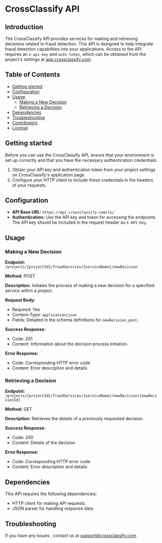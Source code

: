 # CrossClassify API

## Introduction

The CrossClassify API provides services for making and retrieving decisions related to fraud detection. This API is designed to help integrate fraud detection capabilities into your applications. Access to the API requires an `x-api-key` and `auth token`, which can be obtained from the project's settings at [app.crossclassify.com](https://app.crossclassify.com).

## Table of Contents

- [Getting started](#getting-started)
- [Configuration](#configuration)
- [Usage](#usage)
  - [Making a New Decision](#making-a-new-decision)
  - [Retrieving a Decision](#retrieving-a-decision)
- [Dependencies](#dependencies)
- [Troubleshooting](#troubleshooting)
- [Contributors](#contributors)
- [License](#license)

## Getting started

Before you can use the CrossClassify API, ensure that your environment is set up correctly and that you have the necessary authentication credentials:

1. Obtain your API key and authentication token from your project settings on CrossClassify's application page.
2. Configure your HTTP client to include these credentials in the headers of your requests.

## Configuration

- **API Base URL:** `https://api.crossclassify.com/v1/`
- **Authentication:** Use the API key and token for accessing the endpoints. The API key should be included in the request header as `X-API-Key`.

## Usage

### Making a New Decision

**Endpoint:** `/projects/{projectId}/fraudServices/{serviceName}/newDecision`

**Method:** POST

**Description:** Initiates the process of making a new decision for a specified service within a project.

**Request Body:**
- Required: Yes
- Content-Type: `application/json`
- Fields: Detailed in the schema definitions for `newDecision_post`.

**Success Response:**
- Code: 201
- Content: Information about the decision process initiation.

**Error Response:**
- Code: Corresponding HTTP error code
- Content: Error description and details

### Retrieving a Decision

**Endpoint:** `/projects/{projectId}/fraudServices/{serviceName}/newDecision/{newDecisionId}`

**Method:** GET

**Description:** Retrieves the details of a previously requested decision.

**Success Response:**
- Code: 200
- Content: Details of the decision.

**Error Response:**
- Code: Corresponding HTTP error code
- Content: Error description and details

## Dependencies

This API requires the following dependencies:
- HTTP client for making API requests.
- JSON parser for handling response data.

## Troubleshooting

If you have any issues , contact us at [support@crossclassify.com](support@crossclassify.com).

